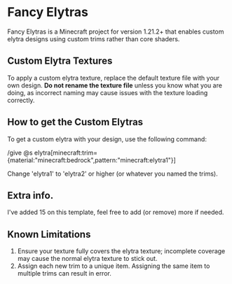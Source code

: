 # Fancy Elytras

Fancy Elytras is a Minecraft project for version 1.21.2+ that enables custom elytra designs using custom trims rather than core shaders.

## Custom Elytra Textures

To apply a custom elytra texture, replace the default texture file with your own design. **Do not rename the texture file** unless you know what you are doing, as incorrect naming may cause issues with the texture loading correctly.

## How to get the Custom Elytras

To get a custom elytra with your design, use the following command:

/give @s elytra[minecraft:trim={material:"minecraft:bedrock",pattern:"minecraft:elytra1"}]

Change 'elytra1' to 'elytra2' or higher (or whatever you named the trims).
## Extra info.

I've added 15 on this template, feel free to add (or remove) more if needed.

## Known Limitations

1. Ensure your texture fully covers the elytra texture; incomplete coverage may cause the normal elytra texture to stick out.
2. Assign each new trim to a unique item. Assigning the same item to multiple trims can result in error.
